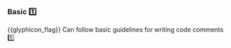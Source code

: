 <div id="title">

### Basic :one:

</div>

<span id="prereqs"></span>

<span id="outcomes">{{glyphicon_flag}} Can follow basic guidelines for writing code comments :one:</span>

<div id="body">

<include src="dontRepeatObvious/unit-inParent-asPanel.md" boilerplate />
<include src="writeToReader/unit-inParent-asPanel.md" boilerplate />

</div>

<div id="extras">
</div>